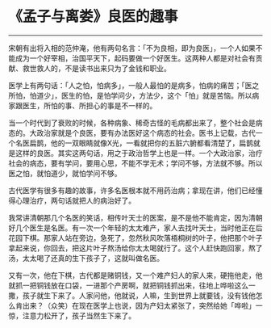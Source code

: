 # 《孟子与离娄》良医的趣事

------

宋朝有出将入相的范仲淹，他有两句名言：「不为良相，即为良医」，一个人如果不能成为一个好宰相，治国平天下，起码要做一个好医生。这两种人都是对社会有贡献、救世救人的，不是读书出来只为了金钱和职业。

医学上有两句话：「人之怕，怕病多」，一般人最怕的是病多，怕病的痛苦；「医之所怕，怕道少」，医生的怕，是怕学问少，方法少，这个「怕」就是苦恼。所以病家跟医生，所怕的事、所担心的事是不一样的。

当一个时代到了衰败的时候，各种病象、稀奇古怪的毛病都出来了，整个社会是病态的。大政治家就是个良医，要有办法医好这个病态的社会。医书上记载，古代一个名医扁鹊，他的一双眼睛就像X光，一看就把你的五脏六腑都看清楚了，扁鹊就是这样的良医。其实这两句话，用之于政治哲学上也是一样。一个大政治家，治疗社会的病态，要有学问，要用心思，不能不学无术；学问不够，方法就不够。所以医之怕，就怕道少，就怕学问不够。

古代医学有很多有趣的故事，许多名医根本就不用药治病；拿现在讲，他们已经懂得心理治疗，两句话就把人的病治好了。

我常讲清朝那几个名医的笑话，相传叶天士的医案，是不是他不能肯定，因为清朝好几个医生是名医。有一次一个年轻的太太难产，家人去找叶天士，当时他正在后花园下棋。那家人站在旁边，急死了，忽然秋风吹落梧桐树的叶子，他把那个叶子拿起来说，你回去，把这片叶子熬汤给你太太喝就行了。这个人赶快跑回家，熬了汤，太太喝了还真的生下孩子了，这就叫做名医。

又有一次，他在下棋，古代都是赌铜钱，又一个难产妇人的家人来，硬拖他走，他就抓一把铜钱放在口袋，一进那个产房啊，就把铜钱抓出来，往地上哗啦这么一撒，孩子就生下来了。人家问他，他就说，人嘛，生到世界上就要钱，没有钱他怎么肯出来？（众笑）在现在医学上也说，因为产妇太紧张了，突然给她「哗啦」一惊，注意力松开了，孩子当然生下来了。

